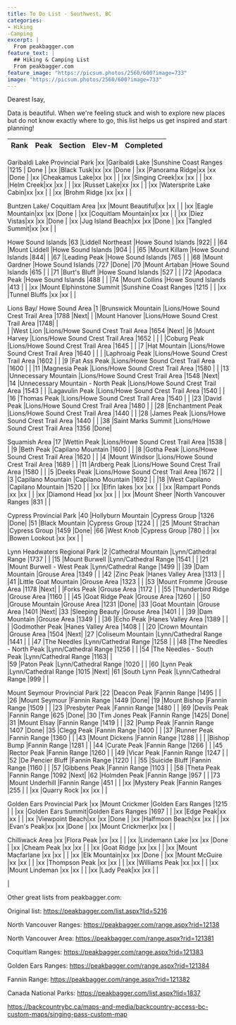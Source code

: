 ```yaml
---
title: To Do List - Southwest, BC
categories:
- Hiking
-Camping
excerpt: |
  From peakbagger.com
feature_text: |
  ## Hiking & Camping List
  From peakbagger.com
feature_image: "https://picsum.photos/2560/600?image=733"
image: "https://picsum.photos/2560/600?image=733"
---
```


Dearest Isay,

Data is beautiful. When we're feeling stuck and wish to explore new places but do not know exactly where to go, this list helps us get inspired and start planning!



| Rank	| Peak	| Section	| Elev-M	  | Completed| 
|----------|:--------:|---------------------------------:|:------------:|---------:|	

Garibaldi Lake Provincial Park
|xx	|Garibaldi Lake	|Sunshine Coast Ranges	|1215	| Done |
|xx	|Black Tusk|xx  |xx	|Done |
|xx	|Panorama Ridge|xx  |xx	|Done |
|xx	|Cheakamus Lake|xx  |xx	| |
|xx	|Singing Creek|xx  |xx	| |
|xx	|Helm Creek|xx  |xx	| |
|xx	|Russet Lake|xx  |xx	| |
|xx	|Watersprite Lake Cabin|xx  |xx	| |
|xx	|Brohm Ridge	|xx	|xx	| |



Buntzen Lake/ Coquitlam Area
|xx	|Mount Beautiful|xx  |xx	| |
|xx	|Eagle Mountain|xx  |xx	|Done |
|xx	|Coquitlam Mountain|xx  |xx	| |
|xx	|Diez Vistas|xx  |xx	|Done |
|xx	|Jug Island Beach|xx  |xx	|Done |
|xx	|Tangled Summit|xx  |xx	| |




Howe Sound Islands
|63	|Liddell Northeast	|Howe Sound Islands	|922| |	
|64	|Mount Liddell	|Howe Sound Islands	|904	| |
|65	|Mount Killam	|Howe Sound Islands	|844| |	
|67	|Leading Peak	|Howe Sound Islands	|765	| |
|68	|Mount Gardner	|Howe Sound Islands	|727	|Done|
|70	|Mount Artaban	|Howe Sound Islands	|615	| |
|71	|Burt's Bluff	|Howe Sound Islands	|527	| |
|72	|Apodaca Peak	|Howe Sound Islands	|488	| |
|74	|Mount Collins	|Howe Sound Islands	|413	| |
|xx	|Mount Elphinstone Summit	|Sunshine Coast Ranges	|1215	| |
|xx	|Tunnel Bluffs	|xx	|xx	| |



Lions Bay/ Howe Sound Area
|1	|Brunswick Mountain	|Lions/Howe Sound Crest Trail Area	|1788	|Next|
|	|Mount Hanover	|Lions/Howe Sound Crest Trail Area	|1748| |	
|	|West Lion	|Lions/Howe Sound Crest Trail Area	|1654	|Next|
|6	|Mount Harvey	|Lions/Howe Sound Crest Trail Area	|1652	| |
|	|Coburg Peak	|Lions/Howe Sound Crest Trail Area	|1645	| |
|7	|Hat Mountain	|Lions/Howe Sound Crest Trail Area	|1640	| |
|	|Laphroaig Peak	|Lions/Howe Sound Crest Trail Area	|1602	| |
|9	|Fat Ass Peak	|Lions/Howe Sound Crest Trail Area	|1600	| |
|11	|Magnesia Peak	|Lions/Howe Sound Crest Trail Area	|1580	| |
|13	|Unnecessary Mountain	|Lions/Howe Sound Crest Trail Area	|1548	|Next|
|14	|Unnecessary Mountain - North Peak	|Lions/Howe Sound Crest Trail Area	|1543	| 
|	|Lagavulin Peak	|Lions/Howe Sound Crest Trail Area	|1540	| |
|16	|Thomas Peak	|Lions/Howe Sound Crest Trail Area	|1540	| |
|23	|David Peak	|Lions/Howe Sound Crest Trail Area	|1480	| |
|28	|Enchantment Peak	|Lions/Howe Sound Crest Trail Area	|1440	| |
|28	|James Peak	|Lions/Howe Sound Crest Trail Area	|1440	| |
|38	|Saint Marks Summit	|Lions/Howe Sound Crest Trail Area	|1356	|Done|





Squamish Area
|17	|Wettin Peak	|Lions/Howe Sound Crest Trail Area	|1538	| |
|9	|Beth Peak	|Capilano Mountain	|1600	| |
|8	|Gotha Peak	|Lions/Howe Sound Crest Trail Area	|1620	| |
|4	|Mount Windsor	|Lions/Howe Sound Crest Trail Area	|1689	| |
|11	|Ardberg Peak	|Lions/Howe Sound Crest Trail Area	|1580	| |
|5	|Deeks Peak	|Lions/Howe Sound Crest Trail Area	|1672	| |
|3	|Capilano Mountain	|Capilano Mountain	|1692	| |
|18	|West Capilano	|Capilano Mountain	|1520	| |
|xx	|Elfin lakes	|xx	|xx	| |
|xx	|Rampart Ponds	|xx	|xx	| |
|xx	|Diamond Head	|xx	|xx	| |
|xx	|Mount Sheer	|North Vancouver Ranges	|831	| |

Cypress Provincial Park
|40	|Hollyburn Mountain	|Cypress Group	|1326	|Done|
|51	|Black Mountain	|Cypress Group	|1224	| |
|25	|Mount Strachan	|Cypress Group	|1459	|Done|
|66	|West Knob	|Cypress Group	|780	| |
|xx	|Bowen Lookout	|xx	|xx	| |


Lynn Headwaters Regional Park
|2	|Cathedral Mountain	|Lynn/Cathedral Range	|1737	| |
|15	|Mount Burwell	|Lynn/Cathedral Range	|1541	| |
|21	|Mount Burwell - West Peak	|Lynn/Cathedral Range	|1499	||
|39	|Dam Mountain	|Grouse Area	|1349	| |
|42	|Zinc Peak	|Hanes Valley Area	|1313	| |
|41	|Little Goat Mountain	|Grouse Area	|1323	| |
|53	|Mount Fromme	|Grouse Area	|1178	|Next|
|	|Forks Peak	|Grouse Area	|1172	| |
|55	|Thunderbird Ridge	|Grouse Area	|1160	| |
|45	|Goat Ridge Peak	|Grouse Area	|1260	| |
|50	|Grouse Mountain	|Grouse Area	|1231	|Done|
|33	|Goat Mountain	|Grouse Area	|1401	|Next|
|33	|Sleeping Beauty	|Grouse Area	|1401	| |
|39	|Dam Mountain	|Grouse Area	|1349	| |
|36	|Echo Peak	|Hanes Valley Area	|1389	| |
|	|Godmother Peak	|Hanes Valley Area	|1408	| |
|20	|Crown Mountain	|Grouse Area	|1504	|Next|
|27	|Coliseum Mountain	|Lynn/Cathedral Range	|1441	| |
|47	|The Needles	|Lynn/Cathedral Range	|1258	| |
|48	|The Needles - North Peak	|Lynn/Cathedral Range	|1256	| |
|54	|The Needles - South Peak	|Lynn/Cathedral Range	|1163| |	
|59	|Paton Peak	|Lynn/Cathedral Range	|1020	| |
|60	|Lynn Peak	|Lynn/Cathedral Range	|1015	|Next|
|61	|South Lynn Peak	|Lynn/Cathedral Range	|999	| |



Mount Seymour Provincial Park
|22	|Deacon Peak	|Fannin Range	|1495	| |
|26	|Mount Seymour	|Fannin Range	|1449	|Done|
|19	|Mount Bishop	|Fannin Range	|1509	| |
|23	|Presbyter Peak	|Fannin Range	|1480	| |
|69	|Devils Peak	|Fannin Range	|625	|Done|
|30	|Tim Jones Peak	|Fannin Range	|1425|	Done|
|31	|Mount Elsay	|Fannin Range	|1419	| |
|32	|Pump Peak	|Fannin Range	|1407	|Done|
|35	|Clegg Peak	|Fannin Range	|1400	| |
|37	|Runner Peak	|Fannin Range	|1360	| |
|43	|Mount Dickens	|Fannin Range	|1288	| |
|	|Bishop Bump	|Fannin Range	|1281	| |
|44	|Curate Peak	|Fannin Range	|1266	| |
|45	|Rector Peak	|Fannin Range	|1260	| |
|49	|Vicar Peak	|Fannin Range	|1247	| |
|52	|De Pencier Bluff	|Fannin Range	|1220	| |
|55	|Suicide Bluff	|Fannin Range	|1160	| |
|57	|Gibbens Peak	|Fannin Range	|1103	| |
|58	|Theta Peak	|Fannin Range	|1092	|Next|
|62	|Holmden Peak	|Fannin Range	|957	| |
|73	|Mount Underhill	|Fannin Range	|451	| |
|xx	|Mystery Peak	|Fannin Ranges	|255	| |
|xx	|Quarry Rock	|xx	|xx	| |


Golden Ears Provincial Park
|xx	|Mount Crickmer	|Golden Ears Ranges	|1215	| |
|xx	|Golden Ears Summit|Golden Ears Ranges	|1697	| |
|xx	|Edge Peak|xx  |xx	| |
|xx	|Viewpoint Beach|xx  |xx	|Done |
|xx	|Halfmoon Beach|xx  |xx	| |
|xx	|Evan's Peak|xx  |xx	|Done |
|xx	|Mount Crickmer|xx  |xx	| |




Chilliwack Area
|xx	|Flora Peak |xx  |xx	| |
|xx	|Lindemann Lake |xx  |xx	|Done |
|xx	|Cheam Peak |xx  |xx	| |
|xx	|Goat Ridge |xx  |xx	| |
|xx	|Mount Macfarlane |xx  |xx	| |
|xx	|Elk Mountain|xx  |xx	|Done |
|xx	|Mount McGuire |xx  |xx	| |
|xx	|Thompson Peak |xx  |xx	| |
|xx	|Williams Peak |xx  |xx	| |
|xx	|Mount Lindeman |xx  |xx	| |
|xx	|Lady Peak|xx  |xx	| |




|


























Other great lists from peakbagger.com:

Original list: https://peakbagger.com/list.aspx?lid=5216 

North Vancouver Ranges: https://peakbagger.com/range.aspx?rid=12138

North Vancouver Area: https://peakbagger.com/range.aspx?rid=121381

Coquitlam Ranges: https://peakbagger.com/range.aspx?rid=121383 

Golden Ears Ranges: https://peakbagger.com/range.aspx?rid=121384

Fannin Range: https://peakbagger.com/range.aspx?rid=121382

Canada National Parks: https://peakbagger.com/list.aspx?lid=1837

https://backcountrybc.ca/maps-and-media/backcountry-access-bc-custom-maps/singing-pass-custom-map

